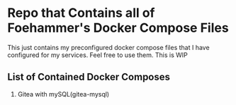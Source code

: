 # Repo that Contains all of Foehammer's Docker Compose Files

This just contains my preconfigured docker compose files that I have configured for my services.
Feel free to use them. This is WIP 

## List of Contained Docker Composes
1. Gitea with mySQL(gitea-mysql)
